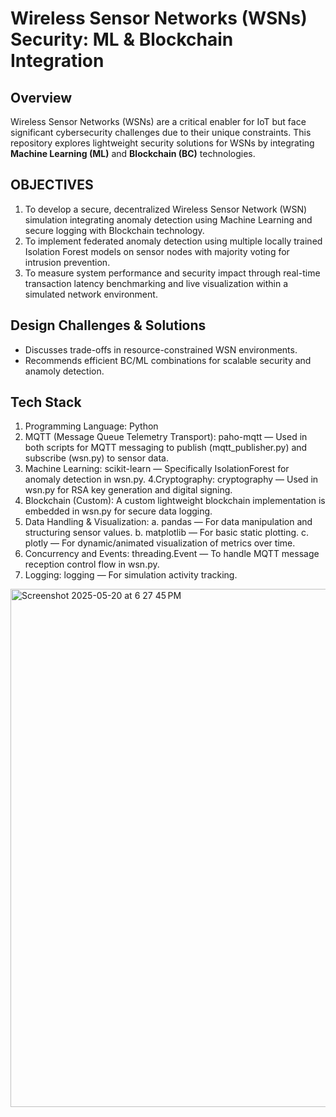 # Wireless Sensor Networks (WSNs) Security: ML & Blockchain Integration  

## Overview  
Wireless Sensor Networks (WSNs) are a critical enabler for IoT but face significant cybersecurity challenges due to their unique constraints. This repository explores lightweight security solutions for WSNs by integrating **Machine Learning (ML)** and **Blockchain (BC)** technologies.  

## OBJECTIVES
1. To develop a secure, decentralized Wireless Sensor Network (WSN) simulation integrating anomaly detection using Machine Learning and secure logging with Blockchain technology.
2. To implement federated anomaly detection using multiple locally trained Isolation Forest models on sensor nodes with majority voting for intrusion prevention.
3. To measure system performance and security impact through real-time transaction latency benchmarking and live visualization within a simulated network environment.

## Design Challenges & Solutions  
- Discusses trade-offs in resource-constrained WSN environments.  
- Recommends efficient BC/ML combinations for scalable security and anamoly detection. 

## Tech Stack 
1. Programming Language: Python 
2. MQTT (Message Queue Telemetry Transport): paho-mqtt — Used in both scripts for MQTT messaging to publish (mqtt_publisher.py) and subscribe (wsn.py) to sensor data.
3. Machine Learning: scikit-learn — Specifically IsolationForest for anomaly detection in wsn.py.
4.Cryptography: cryptography — Used in wsn.py for RSA key generation and digital signing.
5. Blockchain (Custom): A custom lightweight blockchain implementation is embedded in wsn.py for secure data logging.
6. Data Handling & Visualization: 
  a. pandas — For data manipulation and structuring sensor values.
  b. matplotlib — For basic static plotting.
  c. plotly — For dynamic/animated visualization of metrics over time.
7. Concurrency and Events: threading.Event — To handle MQTT message reception control flow in wsn.py.
8. Logging: logging — For simulation activity tracking.
<img width="829" alt="Screenshot 2025-05-20 at 6 27 45 PM" src="https://github.com/user-attachments/assets/2c3d76a6-5b7d-4ee7-81d7-070693bf8d58" />
